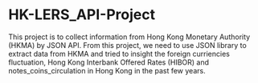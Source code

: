 # HK-LERS_API-Project

This project is to collect information from Hong Kong Monetary Authority (HKMA) by JSON API. From this project, we need to use JSON library to extract data from HKMA and tried to insight the foreign curriencies fluctuation, Hong Kong Interbank Offered Rates (HIBOR) and notes_coins_circulation in Hong Kong in the past few years.
